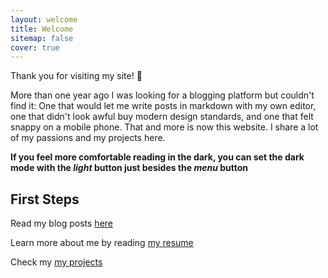 ```yaml
---
layout: welcome
title: Welcome
sitemap: false
cover: true
---
```


Thank you for visiting my site! 🎉

More than one year ago I was looking for a blogging platform but couldn't find it:
One that would let me write posts in markdown with my own editor,
one that didn't look awful buy modern design standards, and one that felt snappy on a mobile phone.
That and more is now this website. I share a lot of my passions and my projects here. 

**If you feel more comfortable reading in the dark, you can set the dark mode with the *light* button just besides the *menu* button**


## First Steps

Read my blog posts [here](/blog)   

Learn more about me by reading [my resume](/blog)

Check my [my projects](/projects) 




